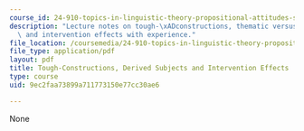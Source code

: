 ```yaml
---
course_id: 24-910-topics-in-linguistic-theory-propositional-attitudes-spring-2009
description: "Lecture notes on tough-\xADconstructions, thematic versus derived subjects,\
  \ and intervention effects with experience."
file_location: /coursemedia/24-910-topics-in-linguistic-theory-propositional-attitudes-spring-2009/9ec2faa73899a711773150e77cc30ae6_MIT24_910s09_lec07_hartman.pdf
file_type: application/pdf
layout: pdf
title: Tough-Constructions, Derived Subjects and Intervention Effects
type: course
uid: 9ec2faa73899a711773150e77cc30ae6

---
```

None